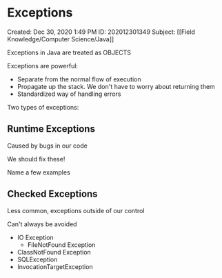 # Exceptions

Created: Dec 30, 2020 1:49 PM
ID: 202012301349
Subject: [[Field Knowledge/Computer Science/Java]]

Exceptions in Java are treated as OBJECTS

Exceptions are powerful:

- Separate from the normal flow of execution
- Propagate up the stack. We don't have to worry about returning them
- Standardized way of handling errors

Two types of exceptions:

## Runtime Exceptions

Caused by bugs in our code

We should fix these!

Name a few examples

## Checked Exceptions

Less common, exceptions outside of our control

Can't always be avoided

- IO Exception
    - FileNotFound Exception
- ClassNotFound Exception
- SQLException
- InvocationTargetException
